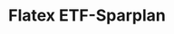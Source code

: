 ---
title: Flatex ETF-Sparplan
redirect_to: https://bettysteger.notion.site/Flatex-ETF-Sparplan-ffc86d3b764b4874a03669360b7ab5cb 
---